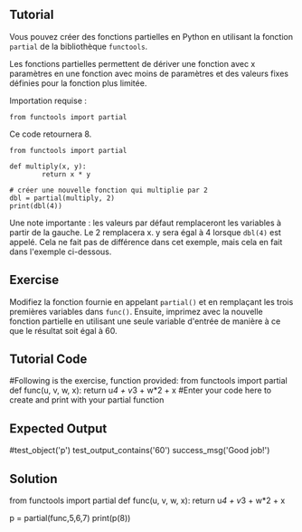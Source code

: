 Tutorial
--------

Vous pouvez créer des fonctions partielles en Python en utilisant la fonction `partial` de la bibliothèque `functools`.

Les fonctions partielles permettent de dériver une fonction avec x paramètres en une fonction avec moins de paramètres et des valeurs fixes définies pour la fonction plus limitée.

Importation requise :

    from functools import partial

Ce code retournera 8.

    from functools import partial
    
    def multiply(x, y):
            return x * y
    
    # créer une nouvelle fonction qui multiplie par 2
    dbl = partial(multiply, 2)
    print(dbl(4))

Une note importante : les valeurs par défaut remplaceront les variables à partir de la gauche. Le 2 remplacera x. y sera égal à 4 lorsque `dbl(4)` est appelé. Cela ne fait pas de différence dans cet exemple, mais cela en fait dans l'exemple ci-dessous.

Exercise
--------
Modifiez la fonction fournie en appelant `partial()` et en remplaçant les trois premières variables dans `func()`. Ensuite, imprimez avec la nouvelle fonction partielle en utilisant une seule variable d'entrée de manière à ce que le résultat soit égal à 60.

Tutorial Code
-------------
#Following is the exercise, function provided:
from functools import partial
def func(u, v, w, x):
    return u*4 + v*3 + w*2 + x
#Enter your code here to create and print with your partial function

Expected Output
---------------
#test_object('p')
test_output_contains('60')
success_msg('Good job!')

Solution
--------
from functools import partial
def func(u, v, w, x):
    return u*4 + v*3 + w*2 + x

p = partial(func,5,6,7)
print(p(8))